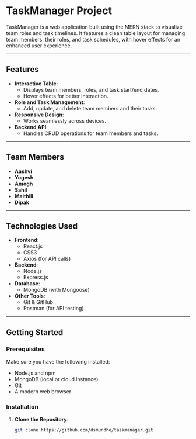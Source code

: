 # TaskManager Project

TaskManager is a web application built using the MERN stack to visualize team roles and task timelines. It features a clean table layout for managing team members, their roles, and task schedules, with hover effects for an enhanced user experience.

---

## Features

- **Interactive Table**: 
  - Displays team members, roles, and task start/end dates.
  - Hover effects for better interaction.
- **Role and Task Management**:
  - Add, update, and delete team members and their tasks.
- **Responsive Design**:
  - Works seamlessly across devices.
- **Backend API**:
  - Handles CRUD operations for team members and tasks.

---

## Team Members

- **Aashvi**
- **Yogesh**
- **Amogh**
- **Sahil**
- **Maithili**
- **Dipak**

---

## Technologies Used

- **Frontend**:
  - React.js
  - CSS3
  - Axios (for API calls)
- **Backend**:
  - Node.js
  - Express.js
- **Database**:
  - MongoDB (with Mongoose)
- **Other Tools**:
  - Git & GitHub
  - Postman (for API testing)

---

## Getting Started

### Prerequisites

Make sure you have the following installed:
- Node.js and npm
- MongoDB (local or cloud instance)
- Git
- A modern web browser

### Installation

1. **Clone the Repository**:
   ```bash
   git clone https://github.com/dsmundhe/taskmanager.git
